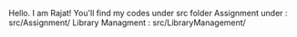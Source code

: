Hello. I am Rajat!
You'll find my codes under src folder
Assignment under : src/Assignment/
Library Managment : src/LibraryManagement/
